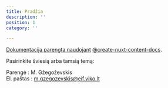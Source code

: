 ```yaml
---
title: Pradžia
description: ''
position: 1
category: ''

---
```




[Dokumentacija parengta naudojant]()  [@create-nuxt-content-docs](https://github.com/nuxt/content/tree/dev/packages/create-nuxt-content-docs).

<alert type="info">

<p class="flex items-center">Pasirinkite šviesią arba tamsią temą:&nbsp;<app-color-switcher class="inline-flex ml-2"></app-color-switcher></p>

</alert>

Parengė : M. Gžegoževskis <br/> 
El. paštas : <a href="mailto:m.gzegozevskis@eif.viko.lt">m.gzegozevskis@eif.viko.lt</a>

